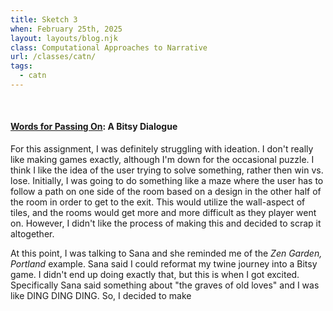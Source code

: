 ```yaml
---
title: Sketch 3
when: February 25th, 2025
layout: layouts/blog.njk
class: Computational Approaches to Narrative
url: /classes/catn/
tags:
  - catn
---
```


<br>

#### <a target="_blank" href="https://olivia-em.github.io/Words-for-Passing-On/">Words for Passing On</a>: A Bitsy Dialogue

For this assignment, I was definitely struggling with ideation. I don't really like making games exactly, although I'm down for the occasional puzzle. 
I think I like the idea of the user trying to solve something, rather then win vs. lose. Initially, I was going to do something like a maze where the user has to follow a path on one side of the room based on a design in the other half of the room 
in order to get to the exit. This would utilize the wall-aspect of tiles, and the rooms would get more and more difficult as they player went on. However, I didn't like the process of making this and decided to scrap it altogether. 

At this point, I was talking to Sana and she reminded me of the <i>Zen Garden, Portland</i> example. Sana said I could reformat my twine journey into a Bitsy game. I didn't end up doing exactly that, 
but this is when I got excited. Specifically Sana said something about "the graves of old loves" and I was like DING DING DING. So, I decided to make 

